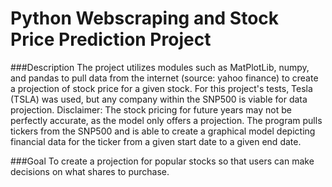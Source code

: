 # Python Webscraping and Stock Price Prediction Project
 
 
 ###Description
 The project utilizes modules such as MatPlotLib, numpy, and pandas to pull data from the internet (source: yahoo finance) to create a projection of stock price for a given stock. For this project's tests, Tesla (TSLA) was used, but any company within the SNP500 is viable for data projection. Disclaimer: The stock pricing for future years may not be perfectly accurate, as the model only offers a projection. The program pulls tickers from the SNP500 and is able to create a graphical model depicting financial data for the ticker from a given start date to a given end date.
 
 ###Goal
  To create a projection for popular stocks so that users can make decisions on what shares to purchase.
 
 


